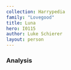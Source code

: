 ```yaml
---
collection: Harrypedia
family: "Lovegood"
title: Luna
hero: I0115
author: Luke Schierer
layout: person
---
```



### Analysis

